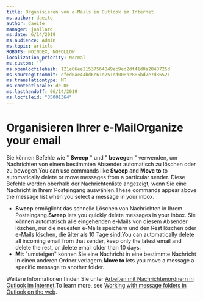 ```yaml
---
title: Organisieren von e-Mails in Outlook im Internet
ms.author: daeite
author: daeite
manager: joallard
ms.date: 6/14/2019
ms.audience: Admin
ms.topic: article
ROBOTS: NOINDEX, NOFOLLOW
localization_priority: Normal
ms.custom: ''
ms.openlocfilehash: 121e66ee21537564849ec9ed2df41d0a2848725d
ms.sourcegitcommit: efed0ae44bd6c61d751dd008b2885bd7e7d86521
ms.translationtype: MT
ms.contentlocale: de-DE
ms.lasthandoff: 06/14/2019
ms.locfileid: "35001364"
---
```

# <a name="organize-your-email"></a><span data-ttu-id="e07e8-102">Organisieren Ihrer e-Mail</span><span class="sxs-lookup"><span data-stu-id="e07e8-102">Organize your email</span></span>

<span data-ttu-id="e07e8-103">Sie können Befehle wie " **Sweep** " und " **bewegen** " verwenden, um Nachrichten von einem bestimmten Absender automatisch zu löschen oder zu bewegen.</span><span class="sxs-lookup"><span data-stu-id="e07e8-103">You can use commands like **Sweep** and **Move to** to automatically delete or move messages from a particular sender.</span></span> <span data-ttu-id="e07e8-104">Diese Befehle werden oberhalb der Nachrichtenliste angezeigt, wenn Sie eine Nachricht in Ihrem Posteingang auswählen.</span><span class="sxs-lookup"><span data-stu-id="e07e8-104">These commands appear above the message list when you select a message in your inbox.</span></span>

- <span data-ttu-id="e07e8-105">**Sweep** ermöglicht das schnelle Löschen von Nachrichten in Ihrem Posteingang.</span><span class="sxs-lookup"><span data-stu-id="e07e8-105">**Sweep** lets you quickly delete messages in your inbox.</span></span> <span data-ttu-id="e07e8-106">Sie können automatisch alle eingehenden e-Mails von diesem Absender löschen, nur die neuesten e-Mails speichern und den Rest löschen oder e-Mails löschen, die älter als 10 Tage sind.</span><span class="sxs-lookup"><span data-stu-id="e07e8-106">You can automatically delete all incoming email from that sender, keep only the latest email and delete the rest, or delete email older than 10 days.</span></span>
- <span data-ttu-id="e07e8-107">**Mit** "umsteigen" können Sie eine Nachricht in eine bestimmte Nachricht in einen anderen Ordner verlagern.</span><span class="sxs-lookup"><span data-stu-id="e07e8-107">**Move to** lets you move a message a specific message to another folder.</span></span>

<span data-ttu-id="e07e8-108">Weitere Informationen finden Sie unter [Arbeiten mit Nachrichtenordnern in Outlook im Internet](https://support.office.com/article/ae0f10d6-54e7-4f29-acd3-78cdc3fdcb9f).</span><span class="sxs-lookup"><span data-stu-id="e07e8-108">To learn more, see [Working with message folders in Outlook on the web](https://support.office.com/article/ae0f10d6-54e7-4f29-acd3-78cdc3fdcb9f).</span></span>